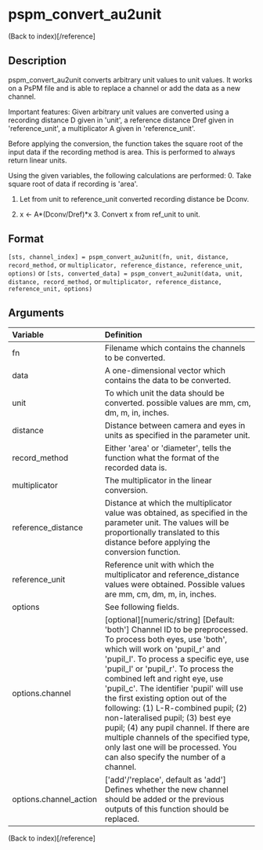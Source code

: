 # pspm_convert_au2unit
(Back to index)[/reference]
## Description
pspm_convert_au2unit converts arbitrary unit values to unit values. It works on a PsPM file and is able to replace a channel or add the data as a new channel.

Important features: Given arbitrary unit values are converted using a recording distance D given in 'unit', a reference distance Dref given in 'reference_unit', a multiplicator A given in 'reference_unit'.

Before applying the conversion, the function takes the square root of the input data if the recording method is area. This is performed to always return linear units.

Using the given variables, the following calculations are performed: 0. Take square root of data if recording is 'area'.

1. Let from unit to reference_unit converted recording distance be Dconv.

2. x ← A*(Dconv/Dref)*x 3. Convert x from ref_unit to unit.

## Format
`[sts, channel_index] = pspm_convert_au2unit(fn, unit, distance, record_method,` or
`multiplicator, reference_distance, reference_unit, options)` or
`[sts, converted_data] = pspm_convert_au2unit(data, unit, distance, record_method,` or
`multiplicator, reference_distance, reference_unit, options)`

## Arguments
| Variable | Definition |
|:--|:--|
| fn | Filename which contains the channels to be converted. |
| data | A one-dimensional vector which contains the data to be converted. |
| unit | To which unit the data should be converted. possible values are mm, cm, dm, m, in, inches. |
| distance | Distance between camera and eyes in units as specified in the parameter unit. |
| record_method | Either 'area' or 'diameter', tells the function what the format of the recorded data is. |
| multiplicator | The multiplicator in the linear conversion. |
| reference_distance | Distance at which the multiplicator value was obtained, as specified in the parameter unit. The values will be proportionally translated to this distance before applying the conversion function. |
| reference_unit | Reference unit with which the multiplicator and reference_distance values were obtained. Possible values are mm, cm, dm, m, in, inches. |
| options | See following fields. |
| options.channel | [optional][numeric/string] [Default: 'both'] Channel ID to be preprocessed. To process both eyes, use 'both', which will work on 'pupil_r' and 'pupil_l'. To process a specific eye, use 'pupil_l' or 'pupil_r'. To process the combined left and right eye, use 'pupil_c'. The identifier 'pupil' will use the first existing option out of the following: (1) L-R-combined pupil; (2) non-lateralised pupil; (3) best eye pupil; (4) any pupil channel. If there are multiple channels of the specified type, only last one will be processed. You can also specify the number of a channel. |
| options.channel_action | ['add'/'replace', default as 'add'] Defines whether the new channel should be added or the previous outputs of this function should be replaced. |
(Back to index)[/reference]
